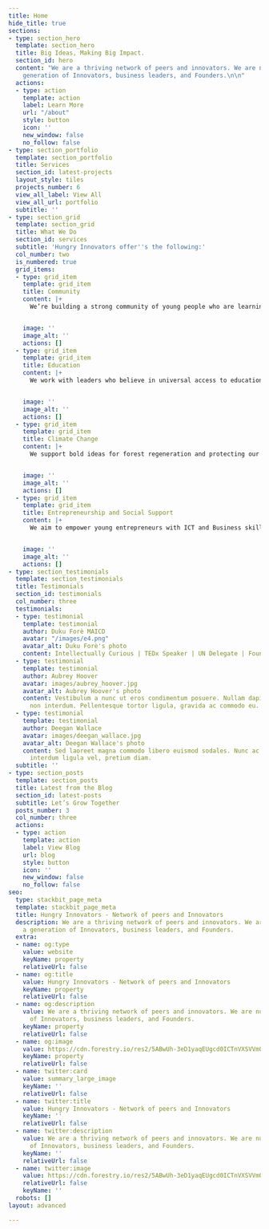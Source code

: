 ```yaml
---
title: Home
hide_title: true
sections:
- type: section_hero
  template: section_hero
  title: Big Ideas, Making Big Impact.
  section_id: hero
  content: "We are a thriving network of peers and innovators. We are nurturing a
    generation of Innovators, business leaders, and Founders.\n\n"
  actions:
  - type: action
    template: action
    label: Learn More
    url: "/about"
    style: button
    icon: ''
    new_window: false
    no_follow: false
- type: section_portfolio
  template: section_portfolio
  title: Services
  section_id: latest-projects
  layout_style: tiles
  projects_number: 6
  view_all_label: View All
  view_all_url: portfolio
  subtitle: ''
- type: section_grid
  template: section_grid
  title: What We Do
  section_id: services
  subtitle: 'Hungry Innovators offer''s the following:'
  col_number: two
  is_numbered: true
  grid_items:
  - type: grid_item
    template: grid_item
    title: Community
    content: |+
      We’re building a strong community of young people who are learning to code and support them with our network of mentors, investors, and Founders.


    image: ''
    image_alt: ''
    actions: []
  - type: grid_item
    template: grid_item
    title: Education
    content: |+
      We work with leaders who believe in universal access to education and are driving a wide range of innovative approaches to teach, mentoring, and learning for young people.


    image: ''
    image_alt: ''
    actions: []
  - type: grid_item
    template: grid_item
    title: Climate Change
    content: |+
      We support bold ideas for forest regeneration and protecting our biodiversity that is essential to mitigating climate change.


    image: ''
    image_alt: ''
    actions: []
  - type: grid_item
    template: grid_item
    title: Entrepreneurship and Social Support
    content: |+
      We aim to empower young entrepreneurs with ICT and Business skills. We provide the tools they need to bring their solutions to life and lead transformative change.


    image: ''
    image_alt: ''
    actions: []
- type: section_testimonials
  template: section_testimonials
  title: Testimonials
  section_id: testimonials
  col_number: three
  testimonials:
  - type: testimonial
    template: testimonial
    author: Duku Forè MAICD
    avatar: "/images/e4.png"
    avatar_alt: Duku Forè's photo
    content: Intellectually Curious | TEDx Speaker | UN Delegate | Founder
  - type: testimonial
    template: testimonial
    author: Aubrey Hoover
    avatar: images/aubrey_hoover.jpg
    avatar_alt: Aubrey Hoover's photo
    content: Vestibulum a nunc ut eros condimentum posuere. Nullam dapibus quis nunc
      non interdum. Pellentesque tortor ligula, gravida ac commodo eu.
  - type: testimonial
    template: testimonial
    author: Deegan Wallace
    avatar: images/deegan_wallace.jpg
    avatar_alt: Deegan Wallace's photo
    content: Sed laoreet magna commodo libero euismod sodales. Nunc ac libero convallis,
      interdum ligula vel, pretium diam.
  subtitle: ''
- type: section_posts
  template: section_posts
  title: Latest from the Blog
  section_id: latest-posts
  subtitle: Let’s Grow Together
  posts_number: 3
  col_number: three
  actions:
  - type: action
    template: action
    label: View Blog
    url: blog
    style: button
    icon: ''
    new_window: false
    no_follow: false
seo:
  type: stackbit_page_meta
  template: stackbit_page_meta
  title: Hungry Innovators - Network of peers and Innovators
  description: We are a thriving network of peers and innovators. We are nurturing
    a generation of Innovators, business leaders, and Founders.
  extra:
  - name: og:type
    value: website
    keyName: property
    relativeUrl: false
  - name: og:title
    value: Hungry Innovators - Network of peers and Innovators
    keyName: property
    relativeUrl: false
  - name: og:description
    value: We are a thriving network of peers and innovators. We are nurturing a generation
      of Innovators, business leaders, and Founders.
    keyName: property
    relativeUrl: false
  - name: og:image
    value: https://cdn.forestry.io/res2/5ABwUh-3eD1yaqEUgcd0ICTnVXSVVm0BM_vwcSBZ1LI/fit/512/512/sm/0/aHR0cHM6Ly9hcHAu/Zm9yZXN0cnkuaW8v/cmFpbHMvYWN0aXZl/X3N0b3JhZ2UvYmxv/YnMvZXlKZmNtRnBi/SE1pT25zaWJXVnpj/MkZuWlNJNklrSkJh/SEJDU25Nek1WRXdQ/U0lzSW1WNGNDSTZi/blZzYkN3aWNIVnlJ/am9pWW14dllsOXBa/Q0o5ZlE9PS0tMjlh/NGExNmM0YjYzYzJm/N2FmYjM3MzYyODQx/ZDJkMGQwMjY0ZTcy/OC9odW5ncnlfaW5u/b3ZhdG9yc19jb3Zl/ci5qcGc
    keyName: property
    relativeUrl: false
  - name: twitter:card
    value: summary_large_image
    keyName: ''
    relativeUrl: false
  - name: twitter:title
    value: Hungry Innovators - Network of peers and Innovators
    keyName: ''
    relativeUrl: false
  - name: twitter:description
    value: We are a thriving network of peers and innovators. We are nurturing a generation
      of Innovators, business leaders, and Founders.
    keyName: ''
    relativeUrl: false
  - name: twitter:image
    value: https://cdn.forestry.io/res2/5ABwUh-3eD1yaqEUgcd0ICTnVXSVVm0BM_vwcSBZ1LI/fit/512/512/sm/0/aHR0cHM6Ly9hcHAu/Zm9yZXN0cnkuaW8v/cmFpbHMvYWN0aXZl/X3N0b3JhZ2UvYmxv/YnMvZXlKZmNtRnBi/SE1pT25zaWJXVnpj/MkZuWlNJNklrSkJh/SEJDU25Nek1WRXdQ/U0lzSW1WNGNDSTZi/blZzYkN3aWNIVnlJ/am9pWW14dllsOXBa/Q0o5ZlE9PS0tMjlh/NGExNmM0YjYzYzJm/N2FmYjM3MzYyODQx/ZDJkMGQwMjY0ZTcy/OC9odW5ncnlfaW5u/b3ZhdG9yc19jb3Zl/ci5qcGc
    relativeUrl: false
    keyName: ''
  robots: []
layout: advanced

---
```


